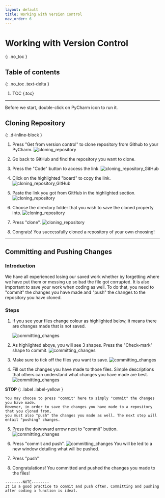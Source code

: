 ```yaml
---
layout: default
title: Working with Version Control
nav_order: 6
---
```


# Working with Version Control
{: .no_toc }

## Table of contents
{: .no_toc .text-delta }

1. TOC
{:toc}

---

Before we start, double-click on PyCharm icon to run it.

## Cloning Repository
{: .d-inline-block }

1. Press "Get from version control" to clone repository from Github to your PyCharm.
    ![cloning_repository](https://github.com/harryseo1992/Pycharm-For-Dummies/blob/gh-pages/assets/images/clone_repository.png?raw=true "Cloning repository")

2. Go back to GitHub and find the repository you want to clone. 
    
3. Press the "Code" button to access the link.
    ![cloning_repository_GitHub](https://github.com/harryseo1992/Pycharm-For-Dummies/blob/gh-pages/assets/images/clone_repository_github_press_code.png?raw=true "Get clone repo url from GitHub")

4. Click on the highlighted "board" to copy the link.
    ![cloning_repository_GitHub](https://github.com/harryseo1992/Pycharm-For-Dummies/blob/gh-pages/assets/images/clone_repository_github_press_code_copy_clipboard.png?raw=true "Get clone repo url from GitHub")   

5. Paste the link you got from GitHub in the highlighted section.
    ![cloning_repository](https://github.com/harryseo1992/Pycharm-For-Dummies/blob/gh-pages/assets/images/clone_repository1.png?raw=true "Cloning repository")

6. Choose the directory folder that you wish to save the cloned property into.
    ![cloning_repository](https://github.com/harryseo1992/Pycharm-For-Dummies/blob/gh-pages/assets/images/clone_repository_choose_directory.png?raw=true "Cloning repository")

7. Press "clone". 
    ![cloning_repository](https://github.com/harryseo1992/Pycharm-For-Dummies/blob/gh-pages/assets/images/cloning_repository_press_clone.png?raw=true "Cloning repository")
8. Congrats! You successfully cloned a repository of your own choosing!

---

## Committing and Pushing Changes

### Introduction

We have all experienced losing our saved work whether by forgetting where we have put them or messing up so bad the file got corrupted. It is also important to save your work when coding as well. To do that, you need to "commit" the changes you have made and "push" the changes to the repository you have cloned.

### Steps

1. If you see your files change colour as highlighted below, it means there are changes made that is not saved.

    ![committing_changes](https://github.com/harryseo1992/Pycharm-For-Dummies/blob/gh-pages/assets/images/commit_highlighted.png?raw=true "committing changes")


2. As highlighted above, you will see 3 shapes. Press the "Check-mark" shape to commit.
    ![committing_changes](https://github.com/harryseo1992/Pycharm-For-Dummies/blob/gh-pages/assets/images/commit_button_highlighted.png?raw=true "committing changes")


3. Make sure to tick off the files you want to save.
    ![committing_changes](https://github.com/harryseo1992/Pycharm-For-Dummies/blob/gh-pages/assets/images/commit_message_highlighted.png?raw=true "committing changes")


4. Fill out the changes you have made to those files. Simple descriptions that others can understand what changes you have made are best.
    ![committing_changes](https://github.com/harryseo1992/Pycharm-For-Dummies/blob/gh-pages/assets/images/commit_message_filledout.png?raw=true "committing changes")

**STOP**
{: .label .label-yellow }

```
You may choose to press "commit" here to simply "commit" the changes you have made. 
However, in order to save the changes you have made to a repository that you cloned from, 
you must also "push" the changes you made as well. The next step will entail "pushing" changes.
```

5. Press the downward arrow next to "commit" button.
    ![committing_changes](https://github.com/harryseo1992/Pycharm-For-Dummies/blob/gh-pages/assets/images/commit_and_push.png?raw=true "committing changes")


6. Press "commit and push". 
    ![committing_changes](https://github.com/harryseo1992/Pycharm-For-Dummies/blob/gh-pages/assets/images/commit_and_push_finally_pushing.png?raw=true "committing changes")
    You will be led to a new window detailing what will be pushed.

7. Press "push"
8. Congratulations! You committed and pushed the changes you made to the files! 

```
--------NOTE-------- 
It is a good practice to commit and push often. Committing and pushing after coding a function is ideal.
```
